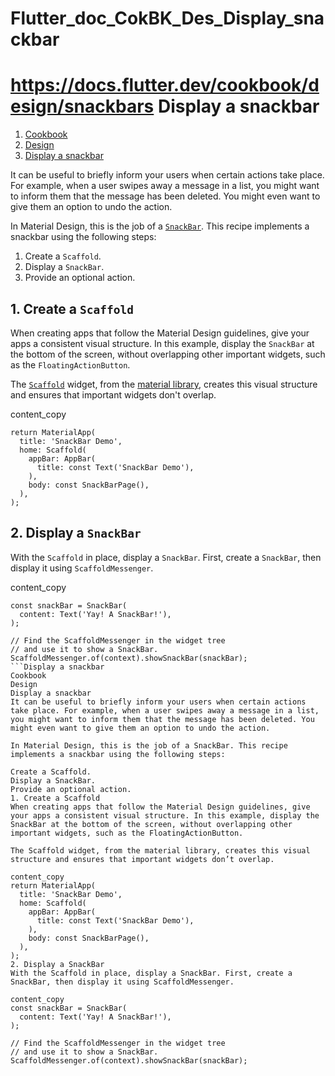 # Flutter_doc_CokBK_Des_Display_snackbar
 https://docs.flutter.dev/cookbook/design/snackbars
Display a snackbar
==================

1.  [Cookbook](https://docs.flutter.dev/cookbook)
2.  [Design](https://docs.flutter.dev/cookbook/design)
3.  [Display a snackbar](https://docs.flutter.dev/cookbook/design/snackbars)

It can be useful to briefly inform your users when certain actions take place. For example, when a user swipes away a message in a list, you might want to inform them that the message has been deleted. You might even want to give them an option to undo the action.

In Material Design, this is the job of a [`SnackBar`](https://api.flutter.dev/flutter/material/SnackBar-class.html). This recipe implements a snackbar using the following steps:

1.  Create a `Scaffold`.
2.  Display a `SnackBar`.
3.  Provide an optional action.

[](https://docs.flutter.dev/cookbook/design/snackbars#1-create-a-scaffold)1\. Create a `Scaffold`
-------------------------------------------------------------------------------------------------

When creating apps that follow the Material Design guidelines, give your apps a consistent visual structure. In this example, display the `SnackBar` at the bottom of the screen, without overlapping other important widgets, such as the `FloatingActionButton`.

The [`Scaffold`](https://api.flutter.dev/flutter/material/Scaffold-class.html) widget, from the [material library](https://api.flutter.dev/flutter/material/material-library.html), creates this visual structure and ensures that important widgets don't overlap.

content_copy

```
return MaterialApp(
  title: 'SnackBar Demo',
  home: Scaffold(
    appBar: AppBar(
      title: const Text('SnackBar Demo'),
    ),
    body: const SnackBarPage(),
  ),
);
```

[](https://docs.flutter.dev/cookbook/design/snackbars#2-display-a-snackbar)2\. Display a `SnackBar`
---------------------------------------------------------------------------------------------------

With the `Scaffold` in place, display a `SnackBar`. First, create a `SnackBar`, then display it using `ScaffoldMessenger`.

content_copy

```
const snackBar = SnackBar(
  content: Text('Yay! A SnackBar!'),
);

// Find the ScaffoldMessenger in the widget tree
// and use it to show a SnackBar.
ScaffoldMessenger.of(context).showSnackBar(snackBar);
```Display a snackbar
Cookbook
Design
Display a snackbar
It can be useful to briefly inform your users when certain actions take place. For example, when a user swipes away a message in a list, you might want to inform them that the message has been deleted. You might even want to give them an option to undo the action.

In Material Design, this is the job of a SnackBar. This recipe implements a snackbar using the following steps:

Create a Scaffold.
Display a SnackBar.
Provide an optional action.
1. Create a Scaffold
When creating apps that follow the Material Design guidelines, give your apps a consistent visual structure. In this example, display the SnackBar at the bottom of the screen, without overlapping other important widgets, such as the FloatingActionButton.

The Scaffold widget, from the material library, creates this visual structure and ensures that important widgets don’t overlap.

content_copy
return MaterialApp(
  title: 'SnackBar Demo',
  home: Scaffold(
    appBar: AppBar(
      title: const Text('SnackBar Demo'),
    ),
    body: const SnackBarPage(),
  ),
);
2. Display a SnackBar
With the Scaffold in place, display a SnackBar. First, create a SnackBar, then display it using ScaffoldMessenger.

content_copy
const snackBar = SnackBar(
  content: Text('Yay! A SnackBar!'),
);

// Find the ScaffoldMessenger in the widget tree
// and use it to show a SnackBar.
ScaffoldMessenger.of(context).showSnackBar(snackBar);
